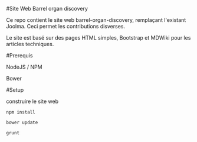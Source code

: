 #Site Web Barrel organ discovery

Ce repo contient le site web barrel-organ-discovery, remplaçant l'existant Joolma. Ceci permet les contributions disverses.

Le site est basé sur des pages HTML simples, 
Bootstrap et MDWiki pour les articles techniques.

#Prerequis

NodeJS / NPM

Bower


#Setup

construire le site web

	npm install

	bower update

	grunt

